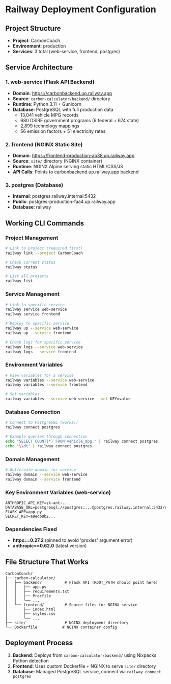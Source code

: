 # Railway Deployment Configuration

## Project Structure
- **Project**: CarbonCoach
- **Environment**: production
- **Services**: 3 total (web-service, frontend, postgres)

## Service Architecture

### 1. web-service (Flask API Backend)
- **Domain**: https://carbonbackend.up.railway.app
- **Source**: `carbon-calculator/backend/` directory
- **Runtime**: Python 3.11 + Gunicorn
- **Database**: PostgreSQL with full production data
  - 13,041 vehicle MPG records
  - 680 DSIRE government programs (6 federal + 674 state)
  - 2,899 technology mappings
  - 56 emission factors + 51 electricity rates

### 2. frontend (NGINX Static Site)
- **Domain**: https://frontend-production-ab38.up.railway.app
- **Source**: `site/` directory (NGINX container)
- **Runtime**: NGINX Alpine serving static HTML/CSS/JS
- **API Calls**: Points to carbonbackend.up.railway.app backend

### 3. postgres (Database)
- **Internal**: postgres.railway.internal:5432
- **Public**: postgres-production-faa4.up.railway.app
- **Database**: railway

## Working CLI Commands

### Project Management
```bash
# Link to project (required first)
railway link --project CarbonCoach

# Check current status
railway status

# List all projects
railway list
```

### Service Management
```bash
# Link to specific service
railway service web-service
railway service frontend

# Deploy to specific service
railway up --service web-service
railway up --service frontend

# Check logs for specific service
railway logs --service web-service
railway logs --service frontend
```

### Environment Variables
```bash
# View variables for a service
railway variables --service web-service
railway variables --service frontend

# Set variables
railway variables --service web-service --set KEY=value
```

### Database Connection
```bash
# Connect to PostgreSQL (works!)
railway connect postgres

# Example queries through connection
echo "SELECT COUNT(*) FROM vehicle_mpg;" | railway connect postgres
echo "\\dt" | railway connect postgres
```

### Domain Management
```bash
# Get/create domain for service
railway domain --service web-service
railway domain --service frontend
```

### Key Environment Variables (web-service)
```
ANTHROPIC_API_KEY=sk-ant-...
DATABASE_URL=postgresql://postgres:...@postgres.railway.internal:5432/railway
FLASK_APP=app.py
SECRET_KEY=a9edb0b2...
```

### Dependencies Fixed
- **httpx==0.27.2** (pinned to avoid 'proxies' argument error)
- **anthropic==0.62.0** (latest version)

## File Structure That Works

```
CarbonCoach/
├── carbon-calculator/
│   ├── backend/          # Flask API (ROOT_PATH should point here)
│   │   ├── app.py
│   │   ├── requirements.txt
│   │   ├── Procfile
│   │   └── ...
│   └── frontend/         # Source files for NGINX service
│       ├── index.html
│       ├── styles.css
│       └── ...
├── site/                 # NGINX deployment directory
└── Dockerfile           # NGINX container config
```

## Deployment Process

1. **Backend**: Deploys from `carbon-calculator/backend/` using Nixpacks Python detection
2. **Frontend**: Uses custom Dockerfile + NGINX to serve `site/` directory
3. **Database**: Managed PostgreSQL service, connect via `railway connect postgres`